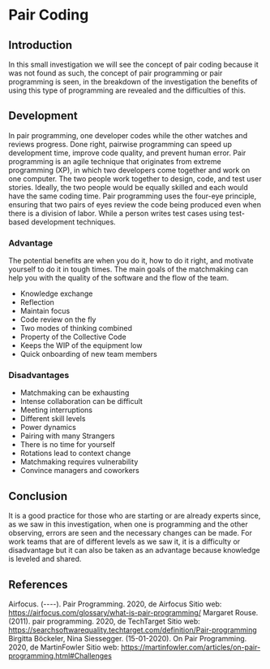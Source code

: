 # Pair Coding
## Introduction
In this small investigation we will see the concept of pair coding because it was not found as such, the concept of pair programming or pair programming is seen, in the breakdown of the investigation the benefits of using this type of programming are revealed and the difficulties of this.
## Development
In pair programming, one developer codes while the other watches and reviews progress. Done right, pairwise programming can speed up development time, improve code quality, and prevent human error.
Pair programming is an agile technique that originates from extreme programming (XP), in which two developers come together and work on one computer. The two people work together to design, code, and test user stories. Ideally, the two people would be equally skilled and each would have the same coding time.
Pair programming uses the four-eye principle, ensuring that two pairs of eyes review the code being produced even when there is a division of labor. While a person writes test cases using test-based development techniques.
### Advantage
The potential benefits are when you do it, how to do it right, and motivate yourself to do it in tough times. The main goals of the matchmaking can help you with the quality of the software and the flow of the team.
- Knowledge exchange
- Reflection
- Maintain focus
- Code review on the fly
- Two modes of thinking combined
- Property of the Collective Code
- Keeps the WIP of the equipment low
- Quick onboarding of new team members
### Disadvantages
- Matchmaking can be exhausting
- Intense collaboration can be difficult
- Meeting interruptions
- Different skill levels
- Power dynamics
- Pairing with many Strangers
- There is no time for yourself
- Rotations lead to context change
- Matchmaking requires vulnerability
- Convince managers and coworkers
## Conclusion
It is a good practice for those who are starting or are already experts since, as we saw in this investigation, when one is programming and the other observing, errors are seen and the necessary changes can be made.
For work teams that are of different levels as we saw it, it is a difficulty or disadvantage but it can also be taken as an advantage because knowledge is leveled and shared.
## References
Airfocus. (----). Pair Programming. 2020, de Airfocus Sitio web: https://airfocus.com/glossary/what-is-pair-programming/
Margaret Rouse. (2011). pair programming. 2020, de TechTarget Sitio web: https://searchsoftwarequality.techtarget.com/definition/Pair-programming
Birgitta Böckeler, Nina Siessegger. (15-01-2020). On Pair Programming. 2020, de MartinFowler Sitio web: https://martinfowler.com/articles/on-pair-programming.html#Challenges
